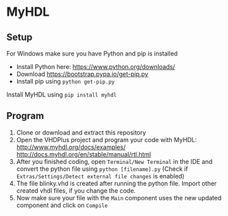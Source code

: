 # MyHDL
## Setup
For Windows make sure you have Python and pip is installed
- Install Python here: https://www.python.org/downloads/
- Download https://bootstrap.pypa.io/get-pip.py
- Install pip using `python get-pip.py`

Install MyHDL using `pip install myhdl`

## Program
1. Clone or download and extract this repository
2. Open the VHDPlus project and program your code with MyHDL: <br/>
http://www.myhdl.org/docs/examples/ <br/>
http://docs.myhdl.org/en/stable/manual/rtl.html
3. After you finished coding, open `Terminal/New Terminal` in the IDE and convert the python file using `python [filename].py` 
(Check if `Extras/Settings/Detect external file changes` is enabled)
4. The file blinky.vhd is created after running the python file. Import other created vhdl files, if you change the code.
5. Now make sure your file with the `Main` component uses the new updated component and click on `Compile`
